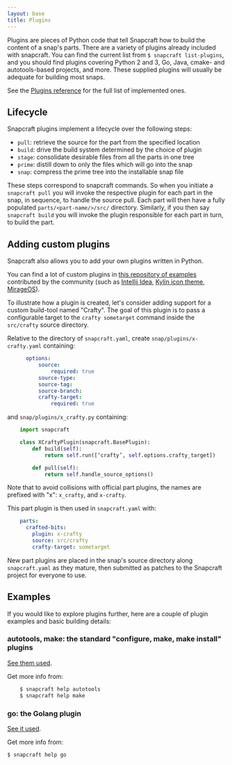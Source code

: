 ```yaml
---
layout: base
title: Plugins
---
```


Plugins are pieces of Python code that tell Snapcraft how to build the content of a snap's parts. There are a variety of plugins already included with snapcraft. You can find the current list from `$ snapcraft list-plugins`, and you should find plugins covering Python 2 and 3, Go, Java, cmake- and autotools-based projects, and more. These supplied plugins will usually be adequate for building most snaps.

See the [Plugins reference](/reference/plugins) for the full list of implemented ones.

## Lifecycle

Snapcraft plugins implement a lifecycle over the following steps:

- `pull`: retrieve the source for the part from the specified location
- `build`: drive the build system determined by the choice of plugin
- `stage`: consolidate desirable files from all the parts in one tree
- `prime`: distill down to only the files which will go into the snap
- `snap`: compress the prime tree into the installable snap file

These steps correspond to snapcraft commands. So when you initiate a `snapcraft pull` you will invoke the respective plugin for each part in the snap, in sequence, to handle the source pull. Each part will then have a fully populated `parts/<part-name/>/src/` directory. Similarly, if you then say `snapcraft build` you will invoke the plugin responsible for each part in turn, to build the part.

## Adding custom plugins

Snapcraft also allows you to add your own plugins written in Python.

You can find a lot of custom plugins in [this repository of examples](https://github.com/ubuntu/snappy-playpen) contributed by the community (such as [Intellij Idea](https://github.com/ubuntu/snappy-playpen/tree/master/idea), [Kylin icon theme](https://github.com/ubuntu/snappy-playpen/tree/master/ubuntukylin-icon-theme), [MirageOS](https://github.com/ubuntu/snappy-playpen/tree/master/mirageos)).

To illustrate how a plugin is created, let's consider adding support for a custom build-tool named "Crafty". The goal of this plugin is to pass a configurable target to the `crafty sometarget` command inside the `src/crafty` source directory.

Relative to the directory of `snapcraft.yaml`, create `snap/plugins/x-crafty.yaml` containing:

```yaml
      options:
          source:
              required: true
          source-type:
          source-tag:
          source-branch:
          crafty-target:
              required: true
```

and `snap/plugins/x_crafty.py` containing:

```python
    import snapcraft

    class XCraftyPlugin(snapcraft.BasePlugin):
        def build(self):
            return self.run([‘crafty’, self.options.crafty_target])

        def pull(self):
            return self.handle_source_options()
```

Note that to avoid collisions with official part plugins, the names are prefixed with "x": `x_crafty`, and `x-crafty`.

This part plugin is then used in `snapcraft.yaml` with:

```yaml
    parts:
      crafted-bits:
        plugin: x-crafty
        source: src/crafty
        crafty-target: sometarget
```

New part plugins are placed in the snap's source directory along `snapcraft.yaml` as they mature, then submitted as patches to the Snapcraft project for everyone to use.

## Examples

If you would like to explore plugins further, here are a couple of plugin examples and basic building details:

### autotools, make: the standard "configure, make, make install" plugins

[See them used](https://github.com/ubuntu-core/snapcraft/blob/master/demos/libpipeline/snap/snapcraft.yaml).

Get more info from:

```bash
    $ snapcraft help autotools
    $ snapcraft help make
```

### go: the Golang plugin

[See it used](https://github.com/ubuntu-core/snapcraft/blob/master/demos/godd/snap/snapcraft.yaml).

Get more info from:

```bash
$ snapcraft help go
```